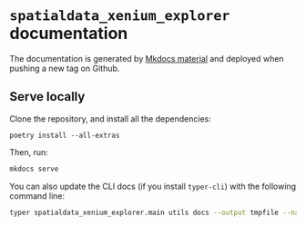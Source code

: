 # `spatialdata_xenium_explorer` documentation

The documentation is generated by [Mkdocs material](https://squidfunk.github.io/mkdocs-material/) and deployed when pushing a new tag on Github.

## Serve locally

Clone the repository, and install all the dependencies:

```
poetry install --all-extras
```

Then, run:
```sh
mkdocs serve
```

You can also update the CLI docs (if you install `typer-cli`) with the following command line:

```sh
typer spatialdata_xenium_explorer.main utils docs --output tmpfile --name spatialdata_xenium_explorer && sed '1,2d; s/## /### /g; s/Usage:/!!! note '\"'Usage'\"'/g' tmpfile >> docs/cli.md && rm tmpfile
```